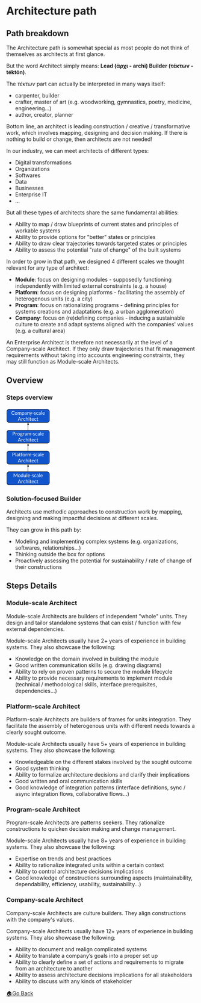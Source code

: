 # Architecture path

## Path breakdown

The Architecture path is somewhat special as most people do not think of themselves as architects at first glance.

But the word Architect simply means: __Lead (ἀρχι - archi) Builder (τέκτων - téktōn)__.

The _τέκτων_ part can actually be interpreted in many ways itself:
- carpenter, builder
- crafter, master of art (e.g. woodworking, gymnastics, poetry, medicine, engineering...)
- author, creator, planner

Bottom line, an architect is leading construction / creative / transformative work, which involves mapping, designing and decision making.
If there is nothing to build or change, then architects are not needed!

In our industry, we can meet architects of different types:
- Digital transformations
- Organizations
- Softwares
- Data
- Businesses
- Enterprise IT
- ...

But all these types of architects share the same fundamental abilities:
- Ability to map / draw blueprints of current states and principles of workable systems
- Ability to provide options for "better" states or principles
- Ability to draw clear trajectories towards targeted states or principles
- Ability to assess the potential "rate of change" of the built systems


In order to grow in that path, we designed 4 different scales we thought relevant for any type of architect:
- __Module__: focus on designing modules - supposedly functioning independently with limited external constraints (e.g. a house)
- __Platform__: focus on designing platforms - facilitating the assembly of heterogenous units (e.g. a city)
- __Program__: focus on rationalizing programs - defining principles for systems creations and adaptations (e.g. a urban agglomeration)
- __Company__: focus on (re)defining companies - inducing a sustainable culture to create and adapt systems aligned with the companies' values (e.g. a cultural area)

An Enterprise Architect is therefore not necessarily at the level of a Company-scale Architect.
If they only draw trajectories that fit management requirements without taking into accounts engineering constraints, they may still function as Module-scale Architects.


## Overview

### Steps overview

![Architecture steps overview](../images/steps-architecture.png)

### Solution-focused Builder

Architects use methodic approaches to construction work by mapping, designing and making impactful decisions at different scales.

They can grow in this path by:
- Modeling and implementing complex systems (e.g. organizations, softwares, relationships...)
- Thinking outside the box for options
- Proactively assessing the potential for sustainability / rate of change of their constructions


## Steps Details

### Module-scale Architect

Module-scale Architects are builders of independent "whole" units.
They design and tailor standalone systems that can exist / function with few external dependencies.

Module-scale Architects usually have 2+ years of experience in building systems.
They also showcase the following:
- Knowledge on the domain involved in building the module
- Good written communication skills (e.g. drawing diagrams)
- Ability to rely on proven patterns to secure the module lifecycle
- Ability to provide necessary requirements to implement module (technical / methodological skills, interface prerequisites, dependencies...)


### Platform-scale Architect

Platform-scale Architects are builders of frames for units integration.
They facilitate the assembly of heterogenous units with different needs towards a clearly sought outcome.

Module-scale Architects usually have 5+ years of experience in building systems.
They also showcase the following:
- Knowledgeable on the different stakes involved by the sought outcome
- Good system thinking
- Ability to formalize architecture decisions and clarify their implications
- Good written and oral communication skills
- Good knowledge of integration patterns (interface definitions, sync / async integration flows, collaborative flows...)


### Program-scale Architect

Program-scale Architects are patterns seekers.
They rationalize constructions to quicken decision making and change management.

Module-scale Architects usually have 8+ years of experience in building systems.
They also showcase the following:
- Expertise on trends and best practices
- Ability to rationalize integrated units within a certain context
- Ability to control architecture decisions implications
- Good knowledge of constructions surrounding aspects (maintainability, dependability, efficiency, usability, sustainability...)


### Company-scale Architect

Company-scale Architects are culture builders.
They align constructions with the company's values.

Company-scale Architects usually have 12+ years of experience in building systems.
They also showcase the following:
- Ability to document and realign complicated systems
- Ability to translate a company’s goals into a proper set up
- Ability to clearly define a set of actions and requirements to migrate from an architecture to another
- Ability to assess architecture decisions implications for all stakeholders
- Ability to discuss with any kinds of stakeholder



[🏠Go Back](../)
